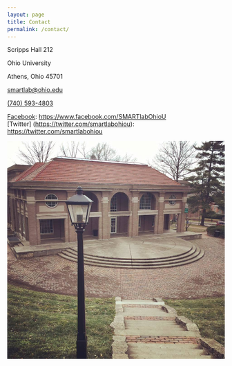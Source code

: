 ```yaml
---
layout: page
title: Contact
permalink: /contact/
---
```



Scripps Hall 212

Ohio University

Athens, Ohio 45701

[smartlab@ohio.edu](mailto:smartlab@ohio.edu)

[(740) 593-4803](tel://7405934803)

[Facebook](https://www.facebook.com/SMARTlabOhioU): https://www.facebook.com/SMARTlabOhioU
<br>
[Twitter] (https://twitter.com/smartlabohiou): https://twitter.com/smartlabohiou

![](/uploads/versions/scrippshall---x----960-960x---.jpg)
